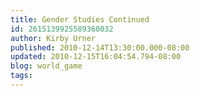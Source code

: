 ```yaml
---
title: Gender Studies Continued
id: 2615139925589360032
author: Kirby Urner
published: 2010-12-14T13:30:00.000-08:00
updated: 2010-12-15T16:04:54.794-08:00
blog: world_game
tags: 
---
```


